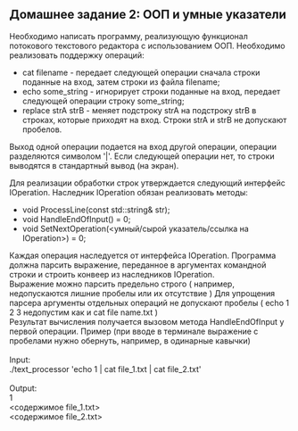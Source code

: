## Домашнее задание 2: ООП и умные указатели

​Необходимо написать программу, реализующую функционал потокового текстового редактора с использованием ООП.
Необходимо реализовать поддержку операций:
- cat filename - передает следующей операции сначала строки поданные на вход, затем строки из файла filename;
- echo some_string - игнорирует строки поданные на вход, передает следующей операции строку some_string;
- replace strA strB - меняет подстроку strA на подстроку strB в строках, которые приходят на вход. Строки strA и strB не допускают пробелов.

Выход одной операции подается на вход другой операции, операции разделяются символом '|'.
Если следующей операции нет, то строки выводятся в стандартный вывод (на экран).

Для реализации обработки строк утверждается следующий интерфейс IOperation.
Наследник IOperation обязан реализовать методы:
- void ProcessLine(const std::string& str);
- void HandleEndOfInput() = 0;
- void SetNextOperation(<умный/сырой указатель/ссылка на IOperation>) = 0;

Каждая операция наследуется от интерфейса IOperation.
Программа должна парсить выражение, переданное в аргументах командной строки и строить конвеер из наследников IOperation. </br>
Выражение можно парсить предельно строго ( например, недопускаются лишние пробелы или их отсутствие )
Для упрощения парсера аргументы отдельных операций не допускают пробелы ( echo 1 2 3 недопустим как и cat file name.txt ) </br>
Результат вычисления получается вызовом метода HandleEndOfInput у первой операции.
Пример (при вводе в терминале выражение с пробелами нужно обернуть, например, в одинарные кавычки)</br></br>
Input:</br>
./text_processor 'echo 1 | cat file_1.txt | cat file_2.txt'</br></br>
Output:</br>
1</br>
<содержимое file_1.txt></br>
<содержимое file_2.txt></br>
